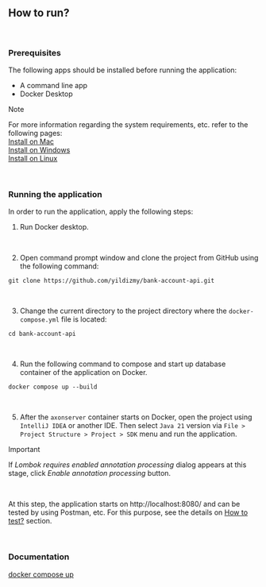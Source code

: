 ## How to run?

<br/>


### Prerequisites

The following apps should be installed before running the application:

- A command line app
- Docker Desktop
  <br/>

> [!NOTE]
> For more information regarding the system requirements, etc. refer to the following pages: <br/>
> [Install on Mac](https://docs.docker.com/desktop/install/mac-install/)<br/>
> [Install on Windows](https://docs.docker.com/desktop/install/windows-install/)<br/>
> [Install on Linux](https://docs.docker.com/desktop/install/linux-install/)<br/>

<br/>


### Running the application

In order to run the application, apply the following steps:

1. Run Docker desktop.

<br/>

2. Open command prompt window and clone the project from GitHub using the following command:

```shell
git clone https://github.com/yildizmy/bank-account-api.git
```
<br/>

3. Change the current directory to the project directory where the `docker-compose.yml` file is located:

```shell
cd bank-account-api
```
<br/>

4. Run the following command to compose and start up database container of the application on Docker.

```shell
docker compose up --build
```
<br/>

5. After the `axonserver` container starts on Docker, open the project using `IntelliJ IDEA` or another IDE. Then select `Java 21` version via `File > Project Structure > Project > SDK` menu and run the application.

> [!IMPORTANT]
> If _Lombok requires enabled annotation processing_ dialog appears at this stage, click _Enable annotation processing_ button.

<br/>

At this step, the application starts on http://localhost:8080/ and can be tested by using Postman, etc. For this purpose, see the details on [How to test?](how_to_test.md) section.

<br/>


### Documentation

[docker compose up](https://docs.docker.com/engine/reference/commandline/compose_up/)<br/>

<br/>
<br/>
